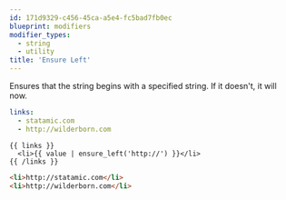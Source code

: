 ```yaml
---
id: 171d9329-c456-45ca-a5e4-fc5bad7fb0ec
blueprint: modifiers
modifier_types:
  - string
  - utility
title: 'Ensure Left'
---
```

Ensures that the string begins with a specified string. If it doesn't, it will now.

```yaml
links:
  - statamic.com
  - http://wilderborn.com
```

```
{{ links }}
  <li>{{ value | ensure_left('http://') }}</li>
{{ /links }}
```

```html
<li>http://statamic.com</li>
<li>http://wilderborn.com</li>
```
